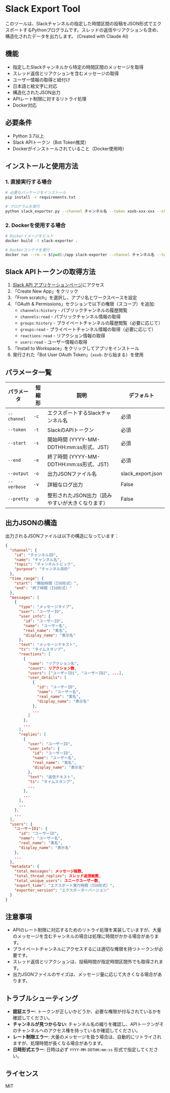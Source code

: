 # Slack Export Tool
このツールは、Slackチャンネルの指定した時間区間の投稿をJSON形式でエクスポートするPythonプログラムです。スレッドの返信やリアクションも含め、構造化されたデータを出力します。
(Created with Claude AI)

## 機能

- 指定したSlackチャンネルから特定の時間区間のメッセージを取得
- スレッド返信とリアクションを含むメッセージの取得
- ユーザー情報の取得と紐付け
- 日本語と絵文字に対応
- 構造化されたJSON出力
- APIレート制限に対するリトライ処理
- Docker対応

## 必要条件

- Python 3.7以上
- Slack APIトークン（Bot Token推奨）
- Dockerがインストールされていること（Docker使用時）

## インストールと使用方法

### 1. 直接実行する場合

```bash
# 必要なパッケージをインストール
pip install -r requirements.txt

# プログラムを実行
python slack_exporter.py --channel チャンネル名 --token xoxb-xxx-xxx --start 2023-01-01T00:00:00 --end 2023-01-31T23:59:59 --output export.json
```

### 2. Dockerを使用する場合

```bash
# Dockerイメージをビルド
docker build -t slack-exporter .

# Dockerコンテナを実行
docker run --rm -v $(pwd):/app slack-exporter --channel チャンネル名 --token xoxb-xxx-xxx --start 2023-01-01T00:00:00 --end 2023-01-31T23:59:59 --output /app/export.json
```

## Slack APIトークンの取得方法

1. [Slack API アプリケーションページ](https://api.slack.com/apps)にアクセス
2. 「Create New App」をクリック
3. 「From scratch」を選択し、アプリ名とワークスペースを設定
4. 「OAuth & Permissions」セクションで以下の権限（スコープ）を追加:
   - `channels:history` - パブリックチャンネルの履歴閲覧
   - `channels:read` - パブリックチャンネル情報の取得
   - `groups:history` - プライベートチャンネルの履歴閲覧（必要に応じて）
   - `groups:read` - プライベートチャンネル情報の取得（必要に応じて）
   - `reactions:read` - リアクション情報の取得
   - `users:read` - ユーザー情報の取得
5. 「Install to Workspace」をクリックしてアプリをインストール
6. 発行された「Bot User OAuth Token」（`xoxb-`から始まる）を使用

## パラメータ一覧

| パラメータ | 短縮形 | 説明 | デフォルト |
|----------|-------|------|----------|
| `--channel` | `-c` | エクスポートするSlackチャンネル名 | 必須 |
| `--token` | `-t` | SlackのAPIトークン | 必須 |
| `--start` | `-s` | 開始時間 (YYYY-MM-DDTHH:mm:ss形式、JST) | 必須 |
| `--end` | `-e` | 終了時間 (YYYY-MM-DDTHH:mm:ss形式、JST) | 必須 |
| `--output` | `-o` | 出力JSONファイル名 | slack_export.json |
| `--verbose` | `-v` | 詳細なログ出力 | False |
| `--pretty` | `-p` | 整形されたJSON出力（読みやすいが大きくなります） | False |

## 出力JSONの構造

出力されるJSONファイルは以下の構造になっています：

```json
{
  "channel": {
    "id": "チャンネルID",
    "name": "チャンネル名",
    "topic": "チャンネルトピック",
    "purpose": "チャンネル目的"
  },
  "time_range": {
    "start": "開始時間（ISO形式）",
    "end": "終了時間（ISO形式）"
  },
  "messages": [
    {
      "type": "メッセージタイプ",
      "user": "ユーザーID",
      "user_info": {
        "id": "ユーザーID",
        "name": "ユーザー名",
        "real_name": "実名",
        "display_name": "表示名"
      },
      "text": "メッセージテキスト",
      "ts": "タイムスタンプ",
      "reactions": [
        {
          "name": "リアクション名",
          "count": リアクション数,
          "users": ["ユーザーID1", "ユーザーID2", ...],
          "user_details": [
            {
              "id": "ユーザーID",
              "name": "ユーザー名",
              "real_name": "実名",
              "display_name": "表示名"
            },
            ...
          ]
        },
        ...
      ],
      "replies": [
        {
          "user": "ユーザーID",
          "user_info": {
            "id": "ユーザーID",
            "name": "ユーザー名",
            "real_name": "実名",
            "display_name": "表示名"
          },
          "text": "返信テキスト",
          "ts": "タイムスタンプ",
          ...
        },
        ...
      ],
      ...
    },
    ...
  ],
  "users": {
    "ユーザーID1": {
      "id": "ユーザーID",
      "name": "ユーザー名",
      "real_name": "実名",
      "display_name": "表示名"
    },
    ...
  },
  "metadata": {
    "total_messages": メッセージ総数,
    "total_thread_replies": スレッド返信総数,
    "total_unique_users": ユニークユーザー数,
    "export_time": "エクスポート実行時間（ISO形式）",
    "exporter_version": "エクスポーターバージョン"
  }
}
```

## 注意事項

- APIのレート制限に対応するためのリトライ処理を実装していますが、大量のメッセージを含むチャンネルの場合は処理に時間がかかる場合があります。
- プライベートチャンネルにアクセスするには適切な権限を持つトークンが必要です。
- スレッド返信とリアクションは、投稿時間が指定時間区間外でも取得されます。
- 出力JSONファイルのサイズは、メッセージ量に応じて大きくなる場合があります。

## トラブルシューティング

- **認証エラー**: トークンが正しいかどうか、必要な権限が付与されているかを確認してください。
- **チャンネルが見つからない**: チャンネル名の綴りを確認し、APIトークンがそのチャンネルへのアクセス権を持っているか確認してください。
- **レート制限エラー**: 大量のメッセージを扱う場合は、自動的にリトライされますが、処理時間が長くなる場合があります。
- **日時形式エラー**: 日時は必ず `YYYY-MM-DDTHH:mm:ss` 形式で指定してください。

## ライセンス

MIT